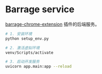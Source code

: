 # Barrage service

[barrage-chrome-extension](https://github.com/moyu-king/barrage-chrome-extension) 插件的后端服务。

```bash
# 1. 安装环境
python setup_env.py

# 2. 激活虚拟环境
venv/Scripts/activate

# 3. 启动开发服务
uvicorn app.main:app --reload
```
